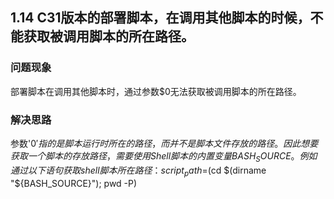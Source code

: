 ## 1.14 C31版本的部署脚本，在调用其他脚本的时候，不能获取被调用脚本的所在路径。
### 问题现象
部署脚本在调用其他脚本时，通过参数$0无法获取被调用脚本的所在路径。

### 解决思路
参数'$0'指的是脚本运行时所在的路径，而并不是脚本文件存放的路径。因此想要获取一个脚本的存放路径，需要使用Shell脚本的内置变量 BASH_SOURCE。
例如通过以下语句获取shell脚本所在路径：script_path=$(cd $(dirname "${BASH_SOURCE}"); pwd -P)

